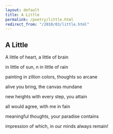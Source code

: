 ```yaml
---
layout: default
title: A Little
permalink: /poetry/little.html
redirect_from: "/2010/03/little.html"
---
```


A Little
--------

A little of heart, a little of brain

in little of sun, n in little of rain

painting in zillion colors, thoughts so arcane

alive you bring, the canvas mundane

new heights with every step, you attain

all would agree, with me in fain

meaningful thoughts, your paradise contains

impression of which, in our minds always remain!
